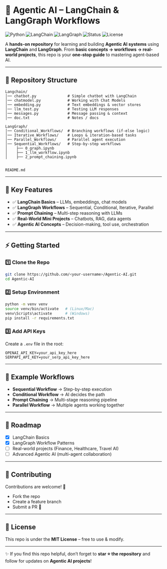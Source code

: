 # 🚀 Agentic AI – LangChain & LangGraph Workflows

![Python](https://img.shields.io/badge/Python-3.10%2B-blue)
![LangChain](https://img.shields.io/badge/LangChain-%F0%9F%A4%96-success)
![LangGraph](https://img.shields.io/badge/LangGraph-%E2%9C%A8-orange)
![Status](https://img.shields.io/badge/Status-Active-brightgreen)
![License](https://img.shields.io/badge/License-MIT-lightgrey)

A **hands-on repository** for learning and building **Agentic AI systems** using **LangChain** and **LangGraph**.
From **basic concepts → workflows → real-world projects**, this repo is your **one-stop guide** to mastering agent-based AI.

---

## 📂 Repository Structure

```
Langchain/
│── chatbot.py              # Simple chatbot with LangChain
│── chatmodel.py            # Working with Chat Models
│── embedding.py            # Text embeddings & vector stores
│── llm_test.py             # Testing LLM responses
│── messages.py             # Message passing & context
│── doc.txt                 # Notes / docs

LangGraph/
│── Conditional_Workflows/  # Branching workflows (if-else logic)
│── Iterative_Workflows/    # Loops & iteration-based tasks
│── Parallel_Workflows/     # Parallel agent execution
│── Sequential_Workflows/   # Step-by-step workflows
│    ├── 0_graph.ipynb
│    ├── 1_llm_workflow.ipynb
│    ├── 2_prompt_chaining.ipynb


README.md
```

---

## 🔑 Key Features

* ✅ **LangChain Basics** – LLMs, embeddings, chat models
* ✅ **LangGraph Workflows** – Sequential, Conditional, Iterative, Parallel
* ✅ **Prompt Chaining** – Multi-step reasoning with LLMs
* ✅ **Real-World Mini Projects** – Chatbots, RAG, data agents
* ✅ **Agentic AI Concepts** – Decision-making, tool use, orchestration

---

## ⚡ Getting Started

### 1️⃣ Clone the Repo

```bash
git clone https://github.com/<your-username>/Agentic-AI.git
cd Agentic-AI
```

### 2️⃣ Setup Environment

```bash
python -m venv venv
source venv/bin/activate   # (Linux/Mac)
venv\Scripts\activate      # (Windows)
pip install -r requirements.txt
```

### 3️⃣ Add API Keys

Create a `.env` file in the root:

```
OPENAI_API_KEY=your_api_key_here
SERPAPI_API_KEY=your_serp_api_key_here
```

---

## 🧩 Example Workflows

* **Sequential Workflow** → Step-by-step execution
* **Conditional Workflow** → AI decides the path
* **Prompt Chaining** → Multi-stage reasoning pipeline
* **Parallel Workflow** → Multiple agents working together

---

## 📌 Roadmap

* [x] LangChain Basics
* [x] LangGraph Workflow Patterns
* [ ] Real-world projects (Finance, Healthcare, Travel AI)
* [ ] Advanced Agentic AI (multi-agent collaboration)

---

## 🤝 Contributing

Contributions are welcome! 🚀

* Fork the repo
* Create a feature branch
* Submit a PR 🎉

---

## 📜 License

This repo is under the **MIT License** – free to use & modify.

---

✨ If you find this repo helpful, don’t forget to **star ⭐ the repository** and follow for updates on **Agentic AI projects**!

